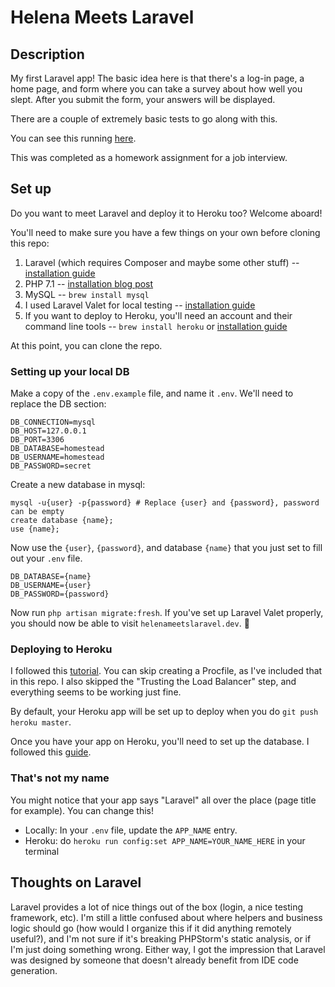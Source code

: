 # Helena Meets Laravel

## Description
My first Laravel app! The basic idea here is that there's a log-in page, a home page, and form where you can take a survey about how well you slept. After you submit the form, your answers will be displayed.

There are a couple of extremely basic tests to go along with this.

You can see this running [here](http://helena-meets-laravel.herokuapp.com/).

This was completed as a homework assignment for a job interview.

## Set up
Do you want to meet Laravel and deploy it to Heroku too? Welcome aboard!

You'll need to make sure you have a few things on your own before cloning this repo:
1. Laravel (which requires Composer and maybe some other stuff) -- [installation guide](https://laravel.com/docs/5.5/installation)
2. PHP 7.1 -- [installation blog post](https://www.colinodell.com/blog/2016-12/installing-php-7-1)
3. MySQL -- `brew install mysql`
4. I used Laravel Valet for local testing -- [installation guide](https://laravel.com/docs/5.5/valet#installation)
3. If you want to deploy to Heroku, you'll need an account and their command line tools -- `brew install heroku` or [installation guide](https://devcenter.heroku.com/articles/heroku-cli#download-and-install)

At this point, you can clone the repo.

### Setting up your local DB
Make a copy of the `.env.example` file, and name it `.env`. We'll need to replace the DB section:
```
DB_CONNECTION=mysql
DB_HOST=127.0.0.1
DB_PORT=3306
DB_DATABASE=homestead
DB_USERNAME=homestead
DB_PASSWORD=secret
```

Create a new database in mysql:
```
mysql -u{user} -p{password} # Replace {user} and {password}, password can be empty
create database {name};
use {name};
```

Now use the `{user}`, `{password}`, and database `{name}` that you just set to fill out your `.env` file.
```
DB_DATABASE={name}
DB_USERNAME={user}
DB_PASSWORD={password}
```

Now run `php artisan migrate:fresh`. If you've set up Laravel Valet properly, you should now be able to visit `helenameetslaravel.dev`. 🎉

### Deploying to Heroku
I followed this [tutorial](https://devcenter.heroku.com/articles/getting-started-with-laravel). You can skip creating a Procfile, as I've included that in this repo. I also skipped the "Trusting the Load Balancer" step, and everything seems to be working just fine.

By default, your Heroku app will be set up to deploy when you do `git push heroku master`.

Once you have your app on Heroku, you'll need to set up the database. I followed this [guide](http://selimsalihovic.github.io/2016-02-07-using-mysql-on-heroku/).

### That's not my name
You might notice that your app says "Laravel" all over the place (page title for example). You can change this!
* Locally: In your `.env` file, update the `APP_NAME` entry.
* Heroku: do `heroku run config:set APP_NAME=YOUR_NAME_HERE` in your terminal

## Thoughts on Laravel
Laravel provides a lot of nice things out of the box (login, a nice testing framework, etc). I'm still a little confused about where helpers and business logic should go (how would I organize this if it did anything remotely useful?), and I'm not sure if it's breaking PHPStorm's static analysis, or if I'm just doing something wrong. Either way, I got the impression that Laravel was designed by someone that doesn't already benefit from IDE code generation.

